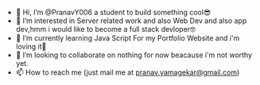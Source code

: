 - 👋 Hi, I’m @PranavY006 a student to build something cool😎
- 👀 I’m interested in Server related work and also Web Dev and also app dev,hmm i would like to become a full stack devloper🤓
- 🌱 I’m currently learning Java Script For my Portfolio Website and i'm loving it🥰
- 💞️ I’m looking to collaborate on nothing for now beacause i'm not worthy yet.
- 📫 How to reach me (just mail me at pranav.yamagekar@gmail.com)

<!---
PranavY006/PranavY006 is a ✨ special ✨ repository because its `README.md` (this file) appears on your GitHub profile.
You can click the Preview link to take a look at your changes.
--->
